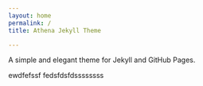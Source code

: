 ```yaml
---
layout: home
permalink: /
title: Athena Jekyll Theme

---
```

A simple and elegant theme for Jekyll and GitHub Pages.


ewdfefssf fedsfdsfdssssssss